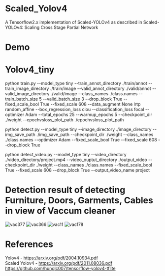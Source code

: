 # Scaled_Yolov4
A Tensorflow2.x implementation of Scaled-YOLOv4 as described in Scaled-YOLOv4: Scaling Cross Stage Partial Network

# Demo
# Yolov4_tiny
python train.py --model_type tiny --train_annot_directory ./train/annot --train_image_directory ./train/image --valid_annot_directory ./valid/annot --valid_image_directory ./valid/image --class_names ./class.names --train_batch_size 5 --valid_batch_size 3 --drop_block True --fixed_scale_bool True --fixed_scale 608 --data_augment None lrtp random_affine --box_regression_loss ciou --classification_loss focal --optimizer Adam --total_epochs 25 --warmup_epochs 5 --checkpoint_dir ./weight --epochvsloss_plot_path ./epochvsloss_plot_path

python detect.py --model_type tiny --image_directory ./image_directory --img_save_path ./img_save_path --checkpoint_dir ./weight --class_names ./class.names --optimizer Adam --fixed_scale_bool True --fixed_scale 608 --drop_block True

python detect_video.py --model_type tiny --video_directory ./video_directory/project.mp4 --video_ouptut_directory ./output_video --checkpoint_dir ./weight --class_names ./class.names --fixed_scale_bool True --fixed_scale 608 --drop_block True --output_video_name project

# Detection result of detecting Furniture, Doors, Garments, Cables in view of Vaccum cleaner
![vac377](https://user-images.githubusercontent.com/48114165/125062652-432e7380-e0cc-11eb-9532-526dc5330de5.jpg)
![vac366](https://user-images.githubusercontent.com/48114165/125062737-59d4ca80-e0cc-11eb-9827-8dd31d77c5b1.jpg)
![vac11](https://user-images.githubusercontent.com/48114165/125062859-783ac600-e0cc-11eb-8aad-801e876989c5.jpg)
![vac178](https://user-images.githubusercontent.com/48114165/125062886-812b9780-e0cc-11eb-921c-147eb90dfbce.jpg)

# References
Yolov4 - https://arxiv.org/pdf/2004.10934.pdf                                                                                                                                             
Scaled Yolov4 - https://arxiv.org/pdf/2011.08036.pdf                                                                                                                                     
https://github.com/hunglc007/tensorflow-yolov4-tflite
